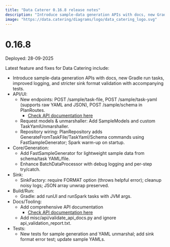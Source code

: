 ```yaml
---
title: "Data Caterer 0.16.8 release notes"
description: "Introduce sample-data generation APIs with docs, new Gradle run tasks, improved logging, and stricter sink format validation with accompanying tests."
image: "https://data.catering/diagrams/logo/data_catering_logo.svg"
---
```


# 0.16.8

Deployed: 28-09-2025

Latest feature and fixes for Data Catering include:

- Introduce sample-data generation APIs with docs, new Gradle run tasks, improved logging, and stricter sink format validation with accompanying tests.
- API/UI:
  - New endpoints: POST /sample/task-file, POST /sample/task-yaml (supports raw YAML and JSON), POST /sample/schema in PlanRoutes.
    - [Check API documentation here](../../docs/api.md#sample-data-generation-endpoints)
  - Request models & unmarshaller: Add SampleModels and custom TaskYamlUnmarshaller.
  - Repository wiring: PlanRepository adds GenerateFromTaskFile/TaskYaml/Schema commands using FastSampleGenerator; Spark warm-up on startup.
- Core/Generation:
  - Add FastSampleGenerator for lightweight sample data from schema/task YAML/file.
  - Enhance BatchDataProcessor with debug logging and per-step try/catch.
- Sink:
  - SinkFactory: require FORMAT option (throws helpful error); cleanup noisy logs; JSON array unwrap preserved.
- Build/Run:
  - Gradle: add runUI and runSpark tasks with JVM args.
- Docs/Tooling:
  - Add comprehensive API documentation
    - [Check API documentation here](../../docs/api.md)
  - Add misc/api/validate_api_docs.py and ignore api_validation_report.txt.
- Tests:
  - New tests for sample generation and YAML unmarshal; add sink format error test; update sample YAMLs.

